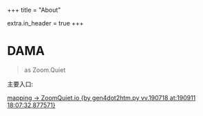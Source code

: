 +++
title = "About"

extra.in_header = true
+++

# DAMA
> as Zoom.Quiet


主要入口:

[mapping \-> ZoomQuiet\.io \{by gen4dot2htm\.py vv\.190718 at:190911 18:07:32,877571\}](https://zoomquiet.io/)

